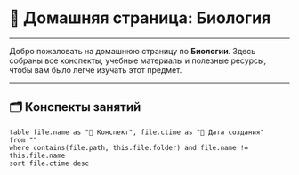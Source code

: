 # 📘 Домашняя страница: Биология


---

Добро пожаловать на домашнюю страницу по **Биологии**. Здесь собраны все конспекты, учебные материалы и полезные ресурсы, чтобы вам было легче изучать этот предмет.

---

## 🗂️ Конспекты занятий

```dataview
table file.name as "📄 Конспект", file.ctime as "📅 Дата создания"
from ""
where contains(file.path, this.file.folder) and file.name != this.file.name
sort file.ctime desc
```
